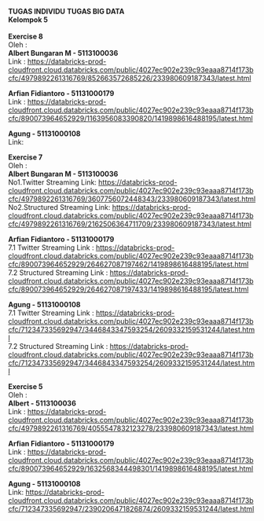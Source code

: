 <b>TUGAS INDIVIDU</b>
<b>TUGAS BIG DATA</b><br />
<b>Kelompok 5</b>
<br /><br />
<b>Exercise 8</b>
<br />
Oleh : <br />
<b>Albert Bungaran M                      -  5113100036 </b><br />
Link : https://databricks-prod-cloudfront.cloud.databricks.com/public/4027ec902e239c93eaaa8714f173bcfc/4979892261316769/852663572685226/233980609187343/latest.html <br />

<b>Arfian Fidiantoro                      -  51131000179</b><br />
Link : https://databricks-prod-cloudfront.cloud.databricks.com/public/4027ec902e239c93eaaa8714f173bcfc/890073964652929/1163956083390820/1419898616488195/latest.html<br />

<b>Agung                                  -  51131000108</b><br />
Link: <br />

<b>Exercise 7</b><br />
Oleh : <br />
<b>Albert Bungaran M            -  5113100036 </b><br />
No1.Twitter Streaming 
Link: https://databricks-prod-cloudfront.cloud.databricks.com/public/4027ec902e239c93eaaa8714f173bcfc/4979892261316769/3607756072448343/233980609187343/latest.html<br />
No2.Structured Streaming 
Link: https://databricks-prod-cloudfront.cloud.databricks.com/public/4027ec902e239c93eaaa8714f173bcfc/4979892261316769/2162506364711709/233980609187343/latest.html
<br />

<b>Arfian Fidiantoro            -  51131000179</b><br />
7.1 Twitter Streaming
Link  : https://databricks-prod-cloudfront.cloud.databricks.com/public/4027ec902e239c93eaaa8714f173bcfc/890073964652929/264627087197462/1419898616488195/latest.html<br />
7.2 Structured Streaming
Link  : https://databricks-prod-cloudfront.cloud.databricks.com/public/4027ec902e239c93eaaa8714f173bcfc/890073964652929/264627087197433/1419898616488195/latest.html<br />

<b>Agung                        -  51131000108</b><br />
7.1 Twitter Streaming
Link  : https://databricks-prod-cloudfront.cloud.databricks.com/public/4027ec902e239c93eaaa8714f173bcfc/712347335692947/3446843347593254/2609332159531244/latest.html<br />
7.2 Structured Streaming
Link  : https://databricks-prod-cloudfront.cloud.databricks.com/public/4027ec902e239c93eaaa8714f173bcfc/712347335692947/3446843347593254/2609332159531244/latest.html<br />

<b>Exercise 5</b><br />
Oleh : <br />
<b>Albert                     -  5113100036 </b><br />
Link :  https://databricks-prod-cloudfront.cloud.databricks.com/public/4027ec902e239c93eaaa8714f173bcfc/4979892261316769/4055547832123278/233980609187343/latest.html<br />

<b>Arfian Fidiantoro          -  51131000179</b><br />
Link : https://databricks-prod-cloudfront.cloud.databricks.com/public/4027ec902e239c93eaaa8714f173bcfc/890073964652929/1632568344498301/1419898616488195/latest.html

<b>Agung                      -  51131000108</b><br />
Link: https://databricks-prod-cloudfront.cloud.databricks.com/public/4027ec902e239c93eaaa8714f173bcfc/712347335692947/2390206471826874/2609332159531244/latest.html


